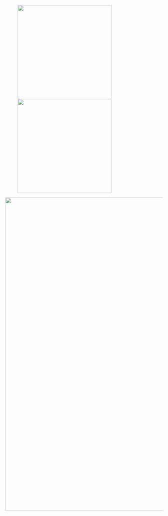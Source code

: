 

<figure class="half">
<img src="https://github-readme-stats.vercel.app/api?username=Jsu-ysj&show_icons=true&theme=radical" width = 300, heigth = 400  />
<img src="https://github-readme-stats.vercel.app/api/top-langs/?username=Jsu-ysj&langs_count=8&theme=radical" width = 300, heigth = 400 />
</figure>

<img src="https://github-readme-streak-stats.herokuapp.com/?user=Jsu-ysj&theme=radical" width = 1000, heigth = 500 align=center/>

